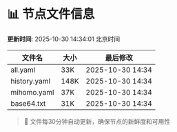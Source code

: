 # 📊 节点文件信息

**更新时间**: 2025-10-30 14:34:01 北京时间

| 文件名 | 大小 | 最后修改 |
|--------|------|----------|
| all.yaml | 33K | 2025-10-30 14:34 |
| history.yaml | 148K | 2025-10-30 14:34 |
| mihomo.yaml | 37K | 2025-10-30 14:34 |
| base64.txt | 31K | 2025-10-30 14:34 |

> 🔄 文件每30分钟自动更新，确保节点的新鲜度和可用性
